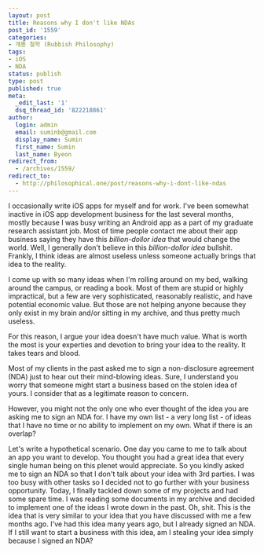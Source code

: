 ```yaml
---
layout: post
title: Reasons why I don't like NDAs
post_id: '1559'
categories:
- 개똥 철학 (Rubbish Philosophy)
tags:
- iOS
- NDA
status: publish
type: post
published: true
meta:
  _edit_last: '1'
  dsq_thread_id: '822218861'
author:
  login: admin
  email: suminb@gmail.com
  display_name: Sumin
  first_name: Sumin
  last_name: Byeon
redirect_from:
  - /archives/1559/
redirect_to:
  - http://philosophical.one/post/reasons-why-i-dont-like-ndas
---
```

I occasionally write iOS apps for myself and for work. I've been somewhat inactive in iOS app development business for the last several months, mostly because I was busy writing an Android app as a part of my graduate research assistant job. Most of time people contact me about their app business saying they have this *billion-dollor idea* that would change the world. Well, I generally don't believe in this *billion-dollor idea* bullshit. Frankly, I think ideas are almost useless unless someone actually brings that idea to the reality.

I come up with so many ideas when I'm rolling around on my bed, walking around the campus, or reading a book. Most of them are stupid or highly impractical, but a few are very sophisticated, reasonably realistic, and have potential economic value. But those are not helping anyone because they only exist in my brain and/or sitting in my archive, and thus pretty much useless.

For this reason, I argue your idea doesn't have much value. What is worth the most is your experties and devotion to bring your idea to the reality. It takes tears and blood.

Most of my clients in the past asked me to sign a non-disclosure agreement (NDA) just to hear out their mind-blowing ideas. Sure, I understand you worry that someone might start a business based on the stolen idea of yours. I consider that as a legitimate reason to concern.

However, you might not the only one who ever thought of the idea you are asking me to sign an NDA for. I have my own list - a very long list - of ideas that I have no time or no ability to implement on my own. What if there is an overlap?

Let's write a hypothetical scenario. One day you came to me to talk about an app you want to develop. You thought you had a great idea that every single human being on this plenet would appreciate. So you kindly asked me to sign an NDA so that I don't talk about your idea with 3rd parties. I was too busy with other tasks so I decided not to go further with your business opportunity. Today, I finally tackled down some of my projects and had some spare time. I was reading some documents in my archive and decided to implement one of the ideas I wrote down in the past. Oh, shit. This is the idea that is very similar to your idea that you have discussed with me a few months ago. I've had this idea many years ago, but I already signed an NDA. If I still want to start a business with this idea, am I stealing your idea simply because I signed an NDA?

